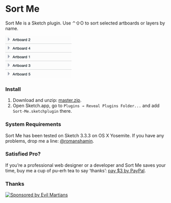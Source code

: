 # Sort Me

Sort Me is a Sketch plugin. Use ⌃⇧O to sort selected artboards or layers by name.

<img width="208" height="132" src="images/sort-me-demo@2x.gif" title="Demonstration">

### Install

1. Download and unzip: [master.zip].
2. Open Sketch.app, go to `Plugins → Reveal Plugins Folder...` and add `Sort-Me.sketchplugin` there.

[master.zip]: https://github.com/romashamin/sort-me-sketch/archive/master.zip

### System Requirements

Sort Me has been tested on Sketch 3.3.3 on OS X Yosemite. If you have any problems, drop me a line: [@romanshamin].

[@romanshamin]: https://twitter.com/romanshamin

### Satisfied Pro?

If you’re a professional web designer or a developer and Sort Me saves your time, buy me a cup of pu-erh tea to say ‘thanks’: [pay $3 by PayPal].

[pay $3 by PayPal]: https://www.paypal.me/romanshamin/3

### Thanks

<a href="https://evilmartians.com/?utm_source=sort-me">
<img src="https://evilmartians.com/badges/sponsored-by-evil-martians.svg" alt="Sponsored by Evil Martians" width="236" height="54"></a>
